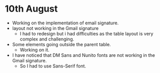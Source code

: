 # 10th August
* Working on the implementation of email signature.
* layout not working in the Gmail signature 
  * I had to redesign but i had difficulties as the table layout is very complex and challenging.
* Some elements going outside the parent table.
  * Working on it.
* I have noticed that DM Sans and Nunito fonts are not working in the Gmail signature.
  * So I had to use Sans-Serif font.
